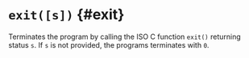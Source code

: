 # `exit([s])` {#exit}

Terminates the program by calling the ISO C function `exit()` returning status
`s`. If `s` is not provided, the programs terminates with `0`.
